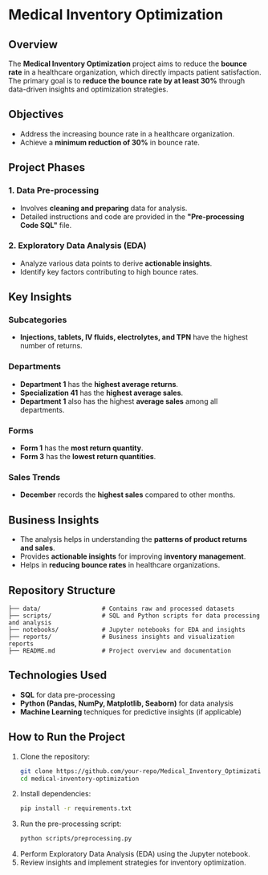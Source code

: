 # Medical Inventory Optimization

## Overview
The **Medical Inventory Optimization** project aims to reduce the **bounce rate** in a healthcare organization, which directly impacts patient satisfaction. The primary goal is to **reduce the bounce rate by at least 30%** through data-driven insights and optimization strategies.

## Objectives
- Address the increasing bounce rate in a healthcare organization.
- Achieve a **minimum reduction of 30%** in bounce rate.

## Project Phases
### 1. Data Pre-processing
- Involves **cleaning and preparing** data for analysis.
- Detailed instructions and code are provided in the **"Pre-processing Code SQL"** file.

### 2. Exploratory Data Analysis (EDA)
- Analyze various data points to derive **actionable insights**.
- Identify key factors contributing to high bounce rates.

## Key Insights
### Subcategories
- **Injections, tablets, IV fluids, electrolytes, and TPN** have the highest number of returns.

### Departments
- **Department 1** has the **highest average returns**.
- **Specialization 41** has the **highest average sales**.
- **Department 1** also has the highest **average sales** among all departments.

### Forms
- **Form 1** has the **most return quantity**.
- **Form 3** has the **lowest return quantities**.

### Sales Trends
- **December** records the **highest sales** compared to other months.

## Business Insights
- The analysis helps in understanding the **patterns of product returns and sales**.
- Provides **actionable insights** for improving **inventory management**.
- Helps in **reducing bounce rates** in healthcare organizations.

## Repository Structure
```
├── data/                 # Contains raw and processed datasets
├── scripts/              # SQL and Python scripts for data processing and analysis
├── notebooks/            # Jupyter notebooks for EDA and insights
├── reports/              # Business insights and visualization reports
├── README.md             # Project overview and documentation
```

## Technologies Used
- **SQL** for data pre-processing
- **Python (Pandas, NumPy, Matplotlib, Seaborn)** for data analysis
- **Machine Learning** techniques for predictive insights (if applicable)

## How to Run the Project
1. Clone the repository:
   ```sh
   git clone https://github.com/your-repo/Medical_Inventory_Optimization.git
   cd medical-inventory-optimization
   ```
2. Install dependencies:
   ```sh
   pip install -r requirements.txt
   ```
3. Run the pre-processing script:
   ```sh
   python scripts/preprocessing.py
   ```
4. Perform Exploratory Data Analysis (EDA) using the Jupyter notebook.
5. Review insights and implement strategies for inventory optimization.

